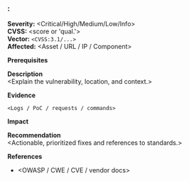 ### <GM-2025-X>: <Finding Title>

**Severity:** <Critical/High/Medium/Low/Info>  
**CVSS:** <score or 'qual.'>  
**Vector:** `<CVSS:3.1/...>`  
**Affected:** <Asset / URL / IP / Component>

**Prerequisites**  
<Conditions required for exploitation.>

**Description**  
<Explain the vulnerability, location, and context.>

**Evidence**  
```text
<Logs / PoC / requests / commands>
```

**Impact**  
<Attacker outcome and business risk.>

**Recommendation**  
<Actionable, prioritized fixes and references to standards.>

**References**  
- <OWASP / CWE / CVE / vendor docs>